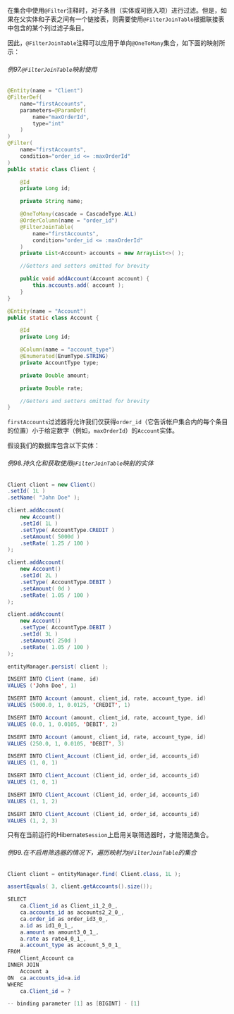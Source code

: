 在集合中使用`@Filter`注释时，对子条目（实体或可嵌入项）进行过滤。但是，如果在父实体和子表之间有一个链接表，则需要使用`@FilterJoinTable`根据联接表中包含的某个列过滤子条目。

因此，`@FilterJoinTable`注释可以应用于单向`@OneToMany`集合，如下面的映射所示：

###### 例97.`@FilterJoinTable`映射使用

```java
@Entity(name = "Client")
@FilterDef(
    name="firstAccounts",
    parameters=@ParamDef(
        name="maxOrderId",
        type="int"
    )
)
@Filter(
    name="firstAccounts",
    condition="order_id <= :maxOrderId"
)
public static class Client {

    @Id
    private Long id;

    private String name;

    @OneToMany(cascade = CascadeType.ALL)
    @OrderColumn(name = "order_id")
    @FilterJoinTable(
        name="firstAccounts",
        condition="order_id <= :maxOrderId"
    )
    private List<Account> accounts = new ArrayList<>( );

    //Getters and setters omitted for brevity

    public void addAccount(Account account) {
        this.accounts.add( account );
    }
}

@Entity(name = "Account")
public static class Account {

    @Id
    private Long id;

    @Column(name = "account_type")
    @Enumerated(EnumType.STRING)
    private AccountType type;

    private Double amount;

    private Double rate;

    //Getters and setters omitted for brevity
}
```

`firstAccounts`过滤器将允许我们仅获得`order_id`（它告诉帐户集合内的每个条目的位置）小于给定数字（例如，`maxOrderId`）的`Account`实体。

假设我们的数据库包含以下实体：

###### 例98.持久化和获取使用`@FilterJoinTable`映射的实体

```java
Client client = new Client()
.setId( 1L )
.setName( "John Doe" );

client.addAccount(
    new Account()
    .setId( 1L )
    .setType( AccountType.CREDIT )
    .setAmount( 5000d )
    .setRate( 1.25 / 100 )
);

client.addAccount(
    new Account()
    .setId( 2L )
    .setType( AccountType.DEBIT )
    .setAmount( 0d )
    .setRate( 1.05 / 100 )
);

client.addAccount(
    new Account()
    .setType( AccountType.DEBIT )
    .setId( 3L )
    .setAmount( 250d )
    .setRate( 1.05 / 100 )
);

entityManager.persist( client );
```

```java
INSERT INTO Client (name, id)
VALUES ('John Doe', 1)

INSERT INTO Account (amount, client_id, rate, account_type, id)
VALUES (5000.0, 1, 0.0125, 'CREDIT', 1)

INSERT INTO Account (amount, client_id, rate, account_type, id)
VALUES (0.0, 1, 0.0105, 'DEBIT', 2)

INSERT INTO Account (amount, client_id, rate, account_type, id)
VALUES (250.0, 1, 0.0105, 'DEBIT', 3)

INSERT INTO Client_Account (Client_id, order_id, accounts_id)
VALUES (1, 0, 1)

INSERT INTO Client_Account (Client_id, order_id, accounts_id)
VALUES (1, 0, 1)

INSERT INTO Client_Account (Client_id, order_id, accounts_id)
VALUES (1, 1, 2)

INSERT INTO Client_Account (Client_id, order_id, accounts_id)
VALUES (1, 2, 3)
```

只有在当前运行的Hibernate`Session`上启用关联筛选器时，才能筛选集合。

###### 例99.在不启用筛选器的情况下，遍历映射为`@FilterJoinTable`的集合

```java
Client client = entityManager.find( Client.class, 1L );

assertEquals( 3, client.getAccounts().size());
```

```java
SELECT
    ca.Client_id as Client_i1_2_0_,
    ca.accounts_id as accounts2_2_0_,
    ca.order_id as order_id3_0_,
    a.id as id1_0_1_,
    a.amount as amount3_0_1_,
    a.rate as rate4_0_1_,
    a.account_type as account_5_0_1_
FROM
    Client_Account ca
INNER JOIN
    Account a
ON  ca.accounts_id=a.id
WHERE
    ca.Client_id = ?

-- binding parameter [1] as [BIGINT] - [1]
```



